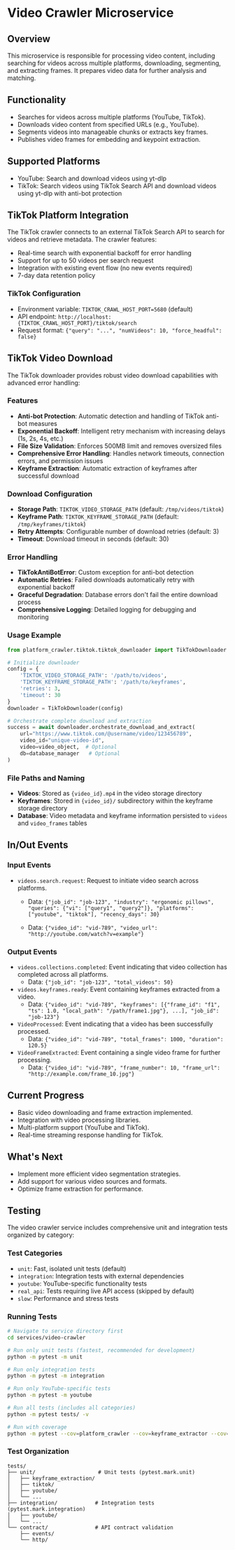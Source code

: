 # Video Crawler Microservice

## Overview
This microservice is responsible for processing video content, including searching for videos across multiple platforms, downloading, segmenting, and extracting frames. It prepares video data for further analysis and matching.

## Functionality
- Searches for videos across multiple platforms (YouTube, TikTok).
- Downloads video content from specified URLs (e.g., YouTube).
- Segments videos into manageable chunks or extracts key frames.
- Publishes video frames for embedding and keypoint extraction.

## Supported Platforms
- YouTube: Search and download videos using yt-dlp
- TikTok: Search videos using TikTok Search API and download videos using yt-dlp with anti-bot protection

## TikTok Platform Integration
The TikTok crawler connects to an external TikTok Search API to search for videos and retrieve metadata. The crawler features:
- Real-time search with exponential backoff for error handling
- Support for up to 50 videos per search request
- Integration with existing event flow (no new events required)
- 7-day data retention policy

### TikTok Configuration
- Environment variable: `TIKTOK_CRAWL_HOST_PORT=5680` (default)
- API endpoint: `http://localhost:{TIKTOK_CRAWL_HOST_PORT}/tiktok/search`
- Request format: `{"query": "...", "numVideos": 10, "force_headful": false}`

## TikTok Video Download
The TikTok downloader provides robust video download capabilities with advanced error handling:

### Features
- **Anti-bot Protection**: Automatic detection and handling of TikTok anti-bot measures
- **Exponential Backoff**: Intelligent retry mechanism with increasing delays (1s, 2s, 4s, etc.)
- **File Size Validation**: Enforces 500MB limit and removes oversized files
- **Comprehensive Error Handling**: Handles network timeouts, connection errors, and permission issues
- **Keyframe Extraction**: Automatic extraction of keyframes after successful download

### Download Configuration
- **Storage Path**: `TIKTOK_VIDEO_STORAGE_PATH` (default: `/tmp/videos/tiktok`)
- **Keyframe Path**: `TIKTOK_KEYFRAME_STORAGE_PATH` (default: `/tmp/keyframes/tiktok`)
- **Retry Attempts**: Configurable number of download retries (default: 3)
- **Timeout**: Download timeout in seconds (default: 30)

### Error Handling
- **TikTokAntiBotError**: Custom exception for anti-bot detection
- **Automatic Retries**: Failed downloads automatically retry with exponential backoff
- **Graceful Degradation**: Database errors don't fail the entire download process
- **Comprehensive Logging**: Detailed logging for debugging and monitoring

### Usage Example
```python
from platform_crawler.tiktok.tiktok_downloader import TikTokDownloader

# Initialize downloader
config = {
    'TIKTOK_VIDEO_STORAGE_PATH': '/path/to/videos',
    'TIKTOK_KEYFRAME_STORAGE_PATH': '/path/to/keyframes',
    'retries': 3,
    'timeout': 30
}
downloader = TikTokDownloader(config)

# Orchestrate complete download and extraction
success = await downloader.orchestrate_download_and_extract(
    url="https://www.tiktok.com/@username/video/123456789",
    video_id="unique-video-id",
    video=video_object,  # Optional
    db=database_manager   # Optional
)
```

### File Paths and Naming
- **Videos**: Stored as `{video_id}.mp4` in the video storage directory
- **Keyframes**: Stored in `{video_id}/` subdirectory within the keyframe storage directory
- **Database**: Video metadata and keyframe information persisted to `videos` and `video_frames` tables

## In/Out Events
### Input Events
- `videos.search.request`: Request to initiate video search across platforms.
  - Data: `{"job_id": "job-123", "industry": "ergonomic pillows", "queries": {"vi": ["query1", "query2"]}, "platforms": ["youtube", "tiktok"], "recency_days": 30}`
  
  - Data: `{"video_id": "vid-789", "video_url": "http://youtube.com/watch?v=example"}`

### Output Events
- `videos.collections.completed`: Event indicating that video collection has completed across all platforms.
  - Data: `{"job_id": "job-123", "total_videos": 50}`
- `videos.keyframes.ready`: Event containing keyframes extracted from a video.
  - Data: `{"video_id": "vid-789", "keyframes": [{"frame_id": "f1", "ts": 1.0, "local_path": "/path/frame1.jpg"}, ...], "job_id": "job-123"}`
- `VideoProcessed`: Event indicating that a video has been successfully processed.
  - Data: `{"video_id": "vid-789", "total_frames": 1000, "duration": 120.5}`
- `VideoFrameExtracted`: Event containing a single video frame for further processing.
  - Data: `{"video_id": "vid-789", "frame_number": 10, "frame_url": "http://example.com/frame_10.jpg"}`

## Current Progress
- Basic video downloading and frame extraction implemented.
- Integration with video processing libraries.
- Multi-platform support (YouTube and TikTok).
- Real-time streaming response handling for TikTok.

## What's Next
- Implement more efficient video segmentation strategies.
- Add support for various video sources and formats.
- Optimize frame extraction for performance.

## Testing

The video crawler service includes comprehensive unit and integration tests organized by category:

### Test Categories
- `unit`: Fast, isolated unit tests (default)
- `integration`: Integration tests with external dependencies
- `youtube`: YouTube-specific functionality tests
- `real_api`: Tests requiring live API access (skipped by default)
- `slow`: Performance and stress tests

### Running Tests

```bash
# Navigate to service directory first
cd services/video-crawler

# Run only unit tests (fastest, recommended for development)
python -m pytest -m unit

# Run only integration tests
python -m pytest -m integration

# Run only YouTube-specific tests
python -m pytest -m youtube

# Run all tests (includes all categories)
python -m pytest tests/ -v

# Run with coverage
python -m pytest --cov=platform_crawler --cov=keyframe_extractor --cov=services
```

### Test Organization
```
tests/
├── unit/                    # Unit tests (pytest.mark.unit)
│   ├── keyframe_extraction/
│   ├── tiktok/
│   ├── youtube/
│   └── ...
├── integration/            # Integration tests (pytest.mark.integration)
│   ├── youtube/
│   └── ...
└── contract/               # API contract validation
    ├── events/
    └── http/
```